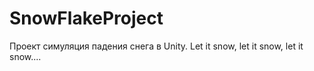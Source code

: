 # SnowFlakeProject
Проект симуляция падения снега в Unity. Let it snow, let it snow, let it snow....
